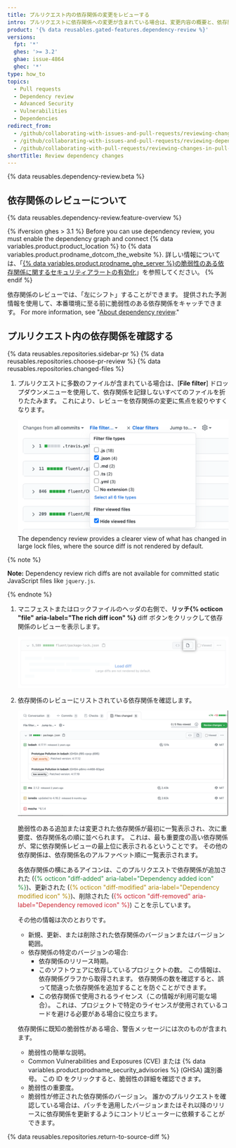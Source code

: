 ```yaml
---
title: プルリクエスト内の依存関係の変更をレビューする
intro: プルリクエストに依存関係への変更が含まれている場合は、変更内容の概要と、依存関係に既知の脆弱性があるかどうかを確認できます。
product: '{% data reusables.gated-features.dependency-review %}'
versions:
  fpt: '*'
  ghes: '>= 3.2'
  ghae: issue-4864
  ghec: '*'
type: how_to
topics:
  - Pull requests
  - Dependency review
  - Advanced Security
  - Vulnerabilities
  - Dependencies
redirect_from:
  - /github/collaborating-with-issues-and-pull-requests/reviewing-changes-in-pull-requests/reviewing-dependency-changes-in-a-pull-request
  - /github/collaborating-with-issues-and-pull-requests/reviewing-dependency-changes-in-a-pull-request
  - /github/collaborating-with-pull-requests/reviewing-changes-in-pull-requests/reviewing-dependency-changes-in-a-pull-request
shortTitle: Review dependency changes
---
```


<!--Marketing-LINK: From /features/security/software-supply-chain page "Sign up for the dependency review beta" and "Reviewing dependency changes in a pull request".-->

{% data reusables.dependency-review.beta %}

## 依存関係のレビューについて

{% data reusables.dependency-review.feature-overview %}

{% ifversion ghes > 3.1 %} Before you can use dependency review, you must enable the dependency graph and connect {% data variables.product.product_location %} to {% data variables.product.prodname_dotcom_the_website %}. 詳しい情報については、「[{% data variables.product.prodname_ghe_server %}の脆弱性のある依存関係に関するセキュリティアラートの有効化](/admin/configuration/managing-connections-between-github-enterprise-server-and-github-enterprise-cloud/enabling-alerts-for-vulnerable-dependencies-on-github-enterprise-server)」を参照してください。 {% endif %}

依存関係のレビューでは、「左にシフト」することができます。 提供された予測情報を使用して、本番環境に至る前に脆弱性のある依存関係をキャッチできます。 For more information, see "[About dependency review](/code-security/supply-chain-security/about-dependency-review)."

## プルリクエスト内の依存関係を確認する

{% data reusables.repositories.sidebar-pr %}
{% data reusables.repositories.choose-pr-review %}
{% data reusables.repositories.changed-files %}

1. プルリクエストに多数のファイルが含まれている場合は、[**File filter**] ドロップダウンメニューを使用して、依存関係を記録しないすべてのファイルを折りたたみます。 これにより、レビューを依存関係の変更に焦点を絞りやすくなります。

   ![ファイルフィルタメニュー](/assets/images/help/pull_requests/file-filter-menu-json.png) The dependency review provides a clearer view of what has changed in large lock files, where the source diff is not rendered by default.

  {% note %}

   **Note:** Dependency review rich diffs are not available for committed static JavaScript files like `jquery.js`.

   {% endnote %}

1. マニフェストまたはロックファイルのヘッダの右側で、**リッチ{% octicon "file" aria-label="The rich diff icon" %}** diff ボタンをクリックして依存関係のレビューを表示します。

   ![リッチ diff ボタン](/assets/images/help/pull_requests/dependency-review-rich-diff.png)

2. 依存関係のレビューにリストされている依存関係を確認します。

   ![依存関係のレビューにおける脆弱性の警告](/assets/images/help/pull_requests/dependency-review-vulnerability.png)

   脆弱性のある追加または変更された依存関係が最初に一覧表示され、次に重要度、依存関係名の順に並べられます。 これは、最も重要度の高い依存関係が、常に依存関係レビューの最上位に表示されるということです。 その他の依存関係は、依存関係名のアルファベット順に一覧表示されます。

   各依存関係の横にあるアイコンは、このプルリクエストで依存関係が追加された (<span style="color:#22863a">{% octicon "diff-added" aria-label="Dependency added icon" %}</span>)、更新された (<span style="color:#b08800">{% octicon "diff-modified" aria-label="Dependency modified icon" %}</span>)、削除された (<span style="color:#cb2431">{% octicon "diff-removed" aria-label="Dependency removed icon" %}</span>) ことを示しています。

   その他の情報は次のとおりです。

   * 新規、更新、または削除された依存関係のバージョンまたはバージョン範囲。
   * 依存関係の特定のバージョンの場合:
      * 依存関係のリリース時期。
      * このソフトウェアに依存しているプロジェクトの数。 この情報は、依存関係グラフから取得されます。 依存関係の数を確認すると、誤って間違った依存関係を追加することを防ぐことができます。
      * この依存関係で使用されるライセンス（この情報が利用可能な場合）。 これは、プロジェクトで特定のライセンスが使用されているコードを避ける必要がある場合に役立ちます。

   依存関係に既知の脆弱性がある場合、警告メッセージには次のものが含まれます。

   * 脆弱性の簡単な説明。
   * Common Vulnerabilities and Exposures (CVE) または {% data variables.product.prodname_security_advisories %} (GHSA) 識別番号。 この ID をクリックすると、脆弱性の詳細を確認できます。
   * 脆弱性の重要度。
   * 脆弱性が修正された依存関係のバージョン。 誰かのプルリクエストを確認している場合は、パッチを適用したバージョンまたはそれ以降のリリースに依存関係を更新するようにコントリビューターに依頼することができます。

{% data reusables.repositories.return-to-source-diff %}
